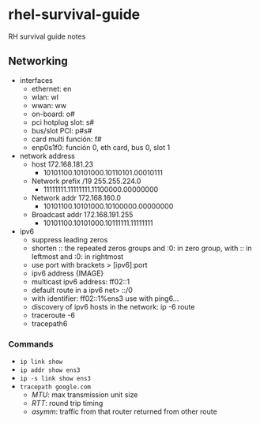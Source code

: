 # rhel-survival-guide
RH survival guide notes

## Networking
+ interfaces
  - ethernet: en
  - wlan: wl
  - wwan: ww
  - on-board: o#
  - pci hotplug slot: s#
  - bus/slot PCI: p#s#
  - card multi función: f#
  - enp0s1f0: función 0, eth card, bus 0, slot 1
+ network address
  - host 172.168.181.23
    - 10101100.10101000.10110101.00010111
  - Network prefix /19 255.255.224.0
    - 11111111.11111111.11100000.00000000
  - Network addr 172.168.160.0
    - 10101100.10101000.10100000.00000000
  - Broadcast addr 172.168.191.255
    - 10101100.10101000.10111111.11111111
+ ipv6
  - suppress leading zeros
  - shorten :: the repeated zeros groups and :0: in zero group, with :: in leftmost and :0: in rightmost
  - use port with brackets > [ipv6]:port  
  - ipv6 address {IMAGE}
  - multicast ipv6 address: ff02::1
  - default route in a ipv6 net> ::/0 
  - with identifier: ff02::1%ens3 use with ping6…
  - discovery of ipv6 hosts in the network: ip -6 route
  - traceroute -6 
  - tracepath6

### Commands
+ `ip link show`
+ `ip addr show ens3`
+ `ip -s link show ens3`
+ `tracepath google.com`
  - _MTU_: max transmission unit size
  - _RTT_: round trip timing
  - _asymm_: traffic from that router returned from other route

